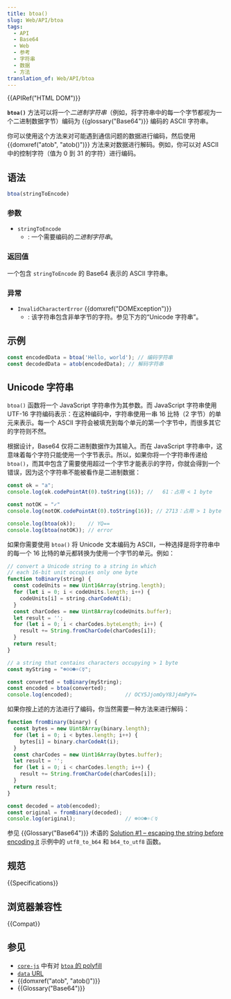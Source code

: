 ```yaml
---
title: btoa()
slug: Web/API/btoa
tags:
  - API
  - Base64
  - Web
  - 参考
  - 字符串
  - 数据
  - 方法
translation_of: Web/API/btoa
---
```

{{APIRef("HTML DOM")}}

**`btoa()`** 方法可以将一个*二进制字符串*（例如，将字符串中的每一个字节都视为一个二进制数据字节）编码为 {{glossary("Base64")}} 编码的 ASCII 字符串。

你可以使用这个方法来对可能遇到通信问题的数据进行编码，然后使用 {{domxref("atob", "atob()")}} 方法来对数据进行解码。例如，你可以对 ASCII 中的控制字符（值为 0 到 31 的字符）进行编码。

## 语法

```js
btoa(stringToEncode)
```

### 参数

- `stringToEncode`
  - : 一个需要编码的*二进制字符串*。

### 返回值

一个包含 `stringToEncode` 的 Base64 表示的 ASCII 字符串。

### 异常

- `InvalidCharacterError` {{domxref("DOMException")}}
  - : 该字符串包含非单字节的字符。参见下方的“Unicode 字符串”。

## 示例

```js
const encodedData = btoa('Hello, world'); // 编码字符串
const decodedData = atob(encodedData); // 解码字符串
```

## Unicode 字符串

`btoa()` 函数将一个 JavaScript 字符串作为其参数。而 JavaScript 字符串使用 UTF-16 字符编码表示：在这种编码中，字符串使用一串 16 比特（2 字节）的单元来表示。每一个 ASCII 字符会被填充到每个单元的第一个字节中，而很多其它的字符则不然。

根据设计，Base64 仅将二进制数据作为其输入。而在 JavaScript 字符串中，这意味着每个字符只能使用一个字节表示。所以，如果你将一个字符串传递给 `btoa()`，而其中包含了需要使用超过一个字节才能表示的字符，你就会得到一个错误，因为这个字符串不能被看作是二进制数据：

```js
const ok = "a";
console.log(ok.codePointAt(0).toString(16)); //   61：占用 < 1 byte

const notOK = "✓"
console.log(notOK.codePointAt(0).toString(16)); // 2713：占用 > 1 byte

console.log(btoa(ok));    // YQ==
console.log(btoa(notOK)); // error
```

如果你需要使用 `btoa()` 将 Unicode 文本编码为 ASCII，一种选择是将字符串中的每一个 16 比特的单元都转换为使用一个字节的单元。例如：

```js
// convert a Unicode string to a string in which
// each 16-bit unit occupies only one byte
function toBinary(string) {
  const codeUnits = new Uint16Array(string.length);
  for (let i = 0; i < codeUnits.length; i++) {
    codeUnits[i] = string.charCodeAt(i);
  }
  const charCodes = new Uint8Array(codeUnits.buffer);
  let result = '';
  for (let i = 0; i < charCodes.byteLength; i++) {
    result += String.fromCharCode(charCodes[i]);
  }
  return result;
}

// a string that contains characters occupying > 1 byte
const myString = "☸☹☺☻☼☾☿";

const converted = toBinary(myString);
const encoded = btoa(converted);
console.log(encoded);                 // OCY5JjomOyY8Jj4mPyY=
```

如果你按上述的方法进行了编码，你当然需要一种方法来进行解码：

```js
function fromBinary(binary) {
  const bytes = new Uint8Array(binary.length);
  for (let i = 0; i < bytes.length; i++) {
    bytes[i] = binary.charCodeAt(i);
  }
  const charCodes = new Uint16Array(bytes.buffer);
  let result = '';
  for (let i = 0; i < charCodes.length; i++) {
    result += String.fromCharCode(charCodes[i]);
  }
  return result;
}

const decoded = atob(encoded);
const original = fromBinary(decoded);
console.log(original);                // ☸☹☺☻☼☾☿
```

参见 {{Glossary("Base64")}} 术语的 [Solution #1 – escaping the string before encoding it](/zh-CN/docs/Glossary/Base64#solution_1_–_javascripts_utf-16__base64) 示例中的 `utf8_to_b64` 和 `b64_to_utf8` 函数。

## 规范

{{Specifications}}

## 浏览器兼容性

{{Compat}}

## 参见

- [`core-js`](https://github.com/zloirock/core-js) 中有对 [`btoa` 的 polyfill](https://github.com/zloirock/core-js#base64-utility-methods)
- [`data` URL](/zh-CN/docs/Web/HTTP/Basics_of_HTTP/Data_URLs)
- {{domxref("atob", "atob()")}}
- {{Glossary("Base64")}}
